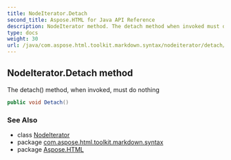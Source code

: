 ```yaml
---
title: NodeIterator.Detach
second_title: Aspose.HTML for Java API Reference
description: NodeIterator method. The detach method when invoked must do nothing
type: docs
weight: 30
url: /java/com.aspose.html.toolkit.markdown.syntax/nodeiterator/detach/
---
```

## NodeIterator.Detach method

The detach() method, when invoked, must do nothing

```java
public void Detach()
```

### See Also

* class [NodeIterator](../)
* package [com.aspose.html.toolkit.markdown.syntax](../../../com.aspose.html.toolkit.markdown.syntax/)
* package [Aspose.HTML](../../../)
